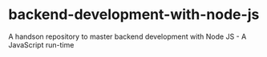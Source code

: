 # backend-development-with-node-js
A handson repository to master backend development with Node JS - A JavaScript run-time
